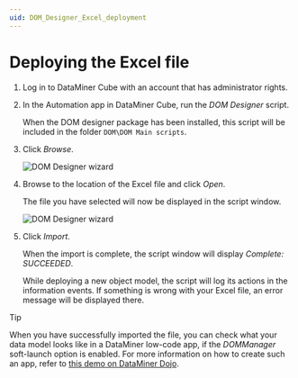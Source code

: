 ```yaml
---
uid: DOM_Designer_Excel_deployment
---
```


# Deploying the Excel file

1. Log in to DataMiner Cube with an account that has administrator rights.

1. In the Automation app in DataMiner Cube, run the *DOM Designer* script.

   When the DOM designer package has been installed, this script will be included in the folder `DOM\DOM Main scripts`.

1. Click *Browse*.

   ![DOM Designer wizard](~/user-guide/images/DOM_Designer_Browse.png)

1. Browse to the location of the Excel file and click *Open*.

   The file you have selected will now be displayed in the script window.

   ![DOM Designer wizard](~/user-guide/images/DOM_Designer_Import.png)

1. Click *Import*.

   When the import is complete, the script window will display *Complete: SUCCEEDED*.

   While deploying a new object model, the script will log its actions in the information events. If something is wrong with your Excel file, an error message will be displayed there.

> [!TIP]
> When you have successfully imported the file, you can check what your data model looks like in a DataMiner low-code app, if the *DOMManager* soft-launch option is enabled. For more information on how to create such an app, refer to [this demo on DataMiner Dojo](https://community.dataminer.services/video/object-modeling-and-apps/).
